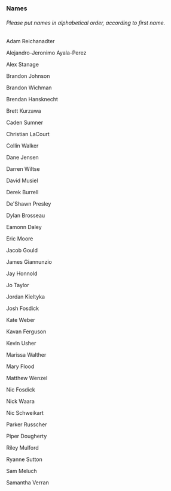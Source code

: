 ### Names
###### *Please put names in alphabetical order, according to first name.*

Adam Reichanadter

Alejandro-Jeronimo Ayala-Perez

Alex Stanage

Brandon Johnson

Brandon Wichman

Brendan Hansknecht

Brett Kurzawa

Caden Sumner

Christian LaCourt

Collin Walker

Dane Jensen

Darren Wiltse

David Musiel

Derek Burrell

De'Shawn Presley

Dylan Brosseau

Eamonn Daley

Eric Moore

Jacob Gould

James Giannunzio

Jay Honnold

Jo Taylor

Jordan Kieltyka

Josh Fosdick

Kate Weber

Kavan Ferguson

Kevin Usher

Marissa Walther

Mary Flood

Matthew Wenzel

Nic Fosdick

Nick Waara

Nic Schweikart

Parker Russcher

Piper Dougherty

Riley Mulford

Ryanne Sutton

Sam Meluch

Samantha Verran
